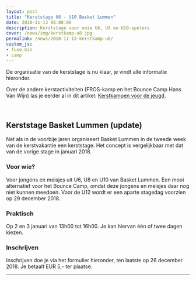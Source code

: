 ```yaml
---
layout: post
title: "Kerststage U6 - U10 Basket Lummen"
date: 2018-11-13 08:00:00
description: Kerststage voor onze U6, U8 en U10-spelers
cover: /news/img/kerstkamp-u8.jpg
permalink: /news/2018-11-13-kerstkamp-u8/
custom_js:
- fuse.min
- camp
---
```

De organisatie van de kerststage is nu klaar, je vindt alle informatie hieronder. 

Over de andere kerstactiviteiten (FROS-kamp en het Bounce Camp Hans Van Wijn) las je eerder al in dit artikel: [Kerstkampen voor de jeugd](/news/2018-10-19-kerstkampen/).

<br />

## Kerststage Basket Lummen (update)

Net als in de voorbije jaren organiseert Basket Lummen in de tweede week van de kerstvakantie een kerststage. Het concept is vergelijkbaar met dat van de vorige stage in januari 2018.

### Voor wie?
Voor jongens en meisjes uit U6, U8 en U10 van Basket Lummen. Een mooi alternatief voor het Bounce Camp, omdat deze jongens en meisjes daar nog niet kunnen meedoen. Voor de U12 wordt er een aparte stagedag voorzien op 29 december 2018. 

### Praktisch

Op 2 en 3 januari van 13h00 tot 16h00. Je kan hiervan één of twee dagen kiezen.


### Inschrijven
Inschrijven doe je via het formulier hieronder, ten laatste op 26 december 2018. Je betaalt EUR 5,- ter plaatse.

---


<div data-campid="14e258ee-86e0-482e-98b7-9fc14e5d631b" data-title="Schrijf je in" data-buttontext="Inschrijven" data-nexttext="Nog een spelertje inschrijven" data-required="email"></div>

